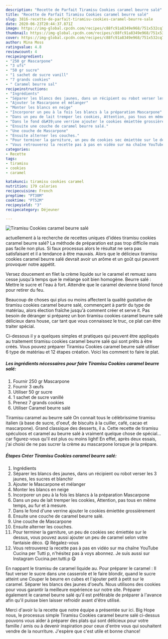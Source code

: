 ```yaml
---
description: "Recette de Parfait Tiramisu Cookies caramel beurre salé"
title: "Recette de Parfait Tiramisu Cookies caramel beurre salé"
slug: 3816-recette-de-parfait-tiramisu-cookies-caramel-beurre-sale
date: 2020-06-23T20:44:37.871Z
image: https://img-global.cpcdn.com/recipes/c88fc91a8349e968/751x532cq70/tiramisu-cookies-caramel-beurre-sale-photo-principale-de-la-recette.jpg
thumbnail: https://img-global.cpcdn.com/recipes/c88fc91a8349e968/751x532cq70/tiramisu-cookies-caramel-beurre-sale-photo-principale-de-la-recette.jpg
cover: https://img-global.cpcdn.com/recipes/c88fc91a8349e968/751x532cq70/tiramisu-cookies-caramel-beurre-sale-photo-principale-de-la-recette.jpg
author: Mina Moss
ratingvalue: 4.8
reviewcount: 4
recipeingredient:
- "250 gr Mascarpone"
- "3 ufs"
- "50 gr sucre"
- "1 sachet de sucre vanill"
- "7 grands cookies"
- " Caramel beurre sal"
recipeinstructions:
- "Ingrédients"
- "Séparer les blancs des jaunes, dans un récipient ou robot verser les 3 jaunes, les sucres et blanchir"
- "Ajouter le Mascarpone et mélanger"
- "Monter les blancs en neige"
- "Incorporer un peu à la fois les blancs à la préparation Mascarpone"
- "Dans un peu de lait tremper les cookies, Attention, pas tous en même temps, au fur et à mesure."
- "Dans le fond d&#39;une verrine ajouter le cookies émiettée grossièrement"
- "Ensuite une couche de caramel beurre salé."
- "Une couche de Mascarpone"
- "Ensuite alterner les couches."
- "Pour terminer la garniture, un peu de cookies sec émiettée sur le dessus, vous pouvez aussi ajouter un peu de caramel selon votre fantaisie déco. 😋 Régalez-vous"
- "Vous retrouverez la recette pas à pas en vidéo sur ma chaîne YouTube Cucina per Tutti p, n&#39;hésitez pas à voys abonnez. Je suis aussi sur Instagram Cucina.per.tutti.p 😋"
categories:
- Recette
tags:
- tiramisu
- cookies
- caramel

katakunci: tiramisu cookies caramel 
nutrition: 179 calories
recipecuisine: French
preptime: "PT30M"
cooktime: "PT52M"
recipeyield: "3"
recipecategory: Déjeuner

---
```



![Tiramisu Cookies caramel beurre salé](https://img-global.cpcdn.com/recipes/c88fc91a8349e968/751x532cq70/tiramisu-cookies-caramel-beurre-sale-photo-principale-de-la-recette.jpg)

actuellement à la recherche de recettes uniques d'idées tiramisu cookies caramel beurre salé? La méthode de préparation est pas trop difficile mais pas facile non plus. Si faux processus alors le résultat ne sera pas satisfaisant et il a tendance à être mauvais. Alors que le délicieux tiramisu cookies caramel beurre salé devrait avoir un arôme et un goût qui peuvent provoquer notre appétit.

Versez doucement en filet la crème liquide sur le caramel et remuez sans cesse jusqu&#39;à temps que le mélange soit bien homogène. Beurre salé : Mettre le sucre et l&#39;eau à fort. Attendre que le caramel devienne blond foncé pour retirer du feu.

Beaucoup de choses qui plus ou moins affectent la qualité gustative de tiramisu cookies caramel beurre salé, commençant à partir du type de matériau, alors élection fraîche jusqu'à comment créer et serve it. Pas besoin de déranger si préparez un bon tiramisu cookies caramel beurre salé délicieux dans house, car tant que vous connaissez le truc, ce plat can être traiter spécial.


Ci-dessous il y a quelques simples et pratiques qui peuvent être appliqués au traitement tiramisu cookies caramel beurre salé qui sont prêts à être créés. Vous pouvez préparer Tiramisu Cookies caramel beurre salé utiliser 6 type de matériau et 12 étapes création. Voici les comment to faire le plat.

<!--inarticleads1-->

##### Les ingrédients nécessaires pour faire Tiramisu Cookies caramel beurre salé:

1. Fournir 250 gr Mascarpone
1. Fournir 3 œufs
1. Utiliser 50 gr sucre
1.  1 sachet de sucre vanillé
1. Prenez 7 grands cookies
1. Utiliser  Caramel beurre salé


Tiramisu caramel au beurre salé On connait tous le célèbrissime tiramisu italien (à base de sucre, d&#39;oeuf, de biscuits à la cuiller, café, cacao et mascarpone). Grand classique des desserts, il a. Cette recette de tiramisu spéculoos et caramel au beurre salé à vraiment quelque chose de spécial…car figurez-vous qu&#39;il est plus ou moins light! En effet, après deux essais, j&#39;ai choisi de ne pas sucrer la crème au mascarpone lorsque je la prépare. 

<!--inarticleads2-->

##### Étapes Créer Tiramisu Cookies caramel beurre salé:

1. Ingrédients
1. Séparer les blancs des jaunes, dans un récipient ou robot verser les 3 jaunes, les sucres et blanchir
1. Ajouter le Mascarpone et mélanger
1. Monter les blancs en neige
1. Incorporer un peu à la fois les blancs à la préparation Mascarpone
1. Dans un peu de lait tremper les cookies, Attention, pas tous en même temps, au fur et à mesure.
1. Dans le fond d&#39;une verrine ajouter le cookies émiettée grossièrement
1. Ensuite une couche de caramel beurre salé.
1. Une couche de Mascarpone
1. Ensuite alterner les couches.
1. Pour terminer la garniture, un peu de cookies sec émiettée sur le dessus, vous pouvez aussi ajouter un peu de caramel selon votre fantaisie déco. 😋 Régalez-vous
1. Vous retrouverez la recette pas à pas en vidéo sur ma chaîne YouTube Cucina per Tutti p, n&#39;hésitez pas à voys abonnez. Je suis aussi sur Instagram Cucina.per.tutti.p 😋


En nappant le tiramisu de caramel liquide au. Pour préparer le caramel : Il faut verser le sucre dans une casserole et le faire blondir, quand le sucre atteint une Couper le beurre en cubes et l&#39;ajouter petit à petit sur le caramel. Séparer les blancs des jaunes d&#39;oeufs. Nous utilisons des cookies pour vous garantir la meilleure expérience sur notre site. Préparer également le caramel beurre salé qu&#39;il est préférable de préparer à l&#39;avance afin qu&#39;il puisse bien laisser refroidir avant d&#39;être utilisé. 


Merci d'avoir lu la recette que notre équipe a présentée sur ici. Big Hope nous, le processus simple Tiramisu Cookies caramel beurre salé ci-dessus pouvons vous aider à préparer des plats qui sont délicieux pour votre famille / amis ou à devenir inspiration pour ceux d'entre vous qui souhaitent vendre de la nourriture. J'espère que c'est utile et bonne chance!
